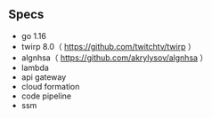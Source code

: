 ## Specs
- go 1.16
- twirp 8.0（ https://github.com/twitchtv/twirp ）
- algnhsa（ https://github.com/akrylysov/algnhsa ）
- lambda
- api gateway
- cloud formation
- code pipeline
- ssm
